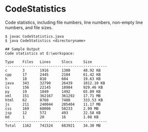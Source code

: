 # CodeStatistics
Code statistics, including file numbers, line numbers, non-empty line numbers, and file sizes.

    $ javac CodeStatistics.java
    $ java CodeStatistics <directoryname>
    
    ## Sample Output
    Code statistics at E:\workspace:

    Type    Files   Lines     Slocs     Size      
    -----------------------------------------------
    c       3       1916      1380      48.92 KB  
    cpp     17      2445      2104      61.42 KB  
    h       18      810       604       19.63 KB  
    java    343     32790     26439     1012.10 KB
    cs      156     22145     18984     929.46 KB 
    py      19      1849      1492      65.89 KB  
    xml     151     362167    361292    17.71 MB  
    html    62      8760      7480      333.53 KB 
    js      211     240044    205404    11.17 MB  
    css     169     68006     58233     2.99 MB   
    jsp     12      572       493       22.58 KB  
    md      1       20        16        1.08 KB   
    -----------------------------------------------
    Total   1162    741524    683921    34.30 MB  
 



